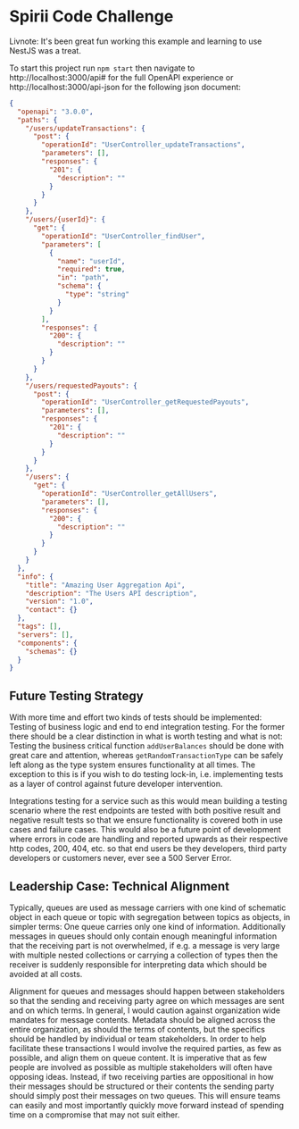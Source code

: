 # Spirii Code Challenge

Livnote: It's been great fun working this example and learning to use NestJS was a treat.

To start this project run `npm start` then navigate to http://localhost:3000/api# for the full OpenAPI experience or http://localhost:3000/api-json for the following json document:

```json
{
  "openapi": "3.0.0",
  "paths": {
    "/users/updateTransactions": {
      "post": {
        "operationId": "UserController_updateTransactions",
        "parameters": [],
        "responses": {
          "201": {
            "description": ""
          }
        }
      }
    },
    "/users/{userId}": {
      "get": {
        "operationId": "UserController_findUser",
        "parameters": [
          {
            "name": "userId",
            "required": true,
            "in": "path",
            "schema": {
              "type": "string"
            }
          }
        ],
        "responses": {
          "200": {
            "description": ""
          }
        }
      }
    },
    "/users/requestedPayouts": {
      "post": {
        "operationId": "UserController_getRequestedPayouts",
        "parameters": [],
        "responses": {
          "201": {
            "description": ""
          }
        }
      }
    },
    "/users": {
      "get": {
        "operationId": "UserController_getAllUsers",
        "parameters": [],
        "responses": {
          "200": {
            "description": ""
          }
        }
      }
    }
  },
  "info": {
    "title": "Amazing User Aggregation Api",
    "description": "The Users API description",
    "version": "1.0",
    "contact": {}
  },
  "tags": [],
  "servers": [],
  "components": {
    "schemas": {}
  }
}
```

## Future Testing Strategy

With more time and effort two kinds of tests should be implemented: Testing of business logic and end to end integration testing.
For the former there should be a clear distinction in what is worth testing and what is not: Testing the business critical function `addUserBalances` should be done with great care and attention, whereas `getRandomTransactionType` can be safely left along as the type system ensures functionality at all times.
The exception to this is if you wish to do testing lock-in, i.e. implementing tests as a layer of control against future developer intervention.

Integrations testing for a service such as this would mean building a testing scenario where the rest endpoints are tested with both positive result and negative result tests so that we ensure functionality is covered both in use cases and failure cases.
This would also be a future point of development where errors in code are handling and reported upwards as their respective http codes, 200, 404, etc. so that end users be they developers, third party developers or customers never, ever see a 500 Server Error.

## Leadership Case: Technical Alignment

Typically, queues are used as message carriers with one kind of schematic object in each queue or topic with segregation between topics as objects, in simpler terms: One queue carries only one kind of information.
Additionally messages in queues should only contain enough meaningful information that the receiving part is not overwhelmed, if e.g. a message is very large with multiple nested collections or carrying a collection of types then the receiver is suddenly responsible for interpreting data which should be avoided at all costs.

Alignment for queues and messages should happen between stakeholders so that the sending and receiving party agree on which messages are sent and on which terms.
In general, I would caution against organization wide mandates for message contents.
Metadata should be aligned across the entire organization, as should the terms of contents, but the specifics should be handled by individual or team stakeholders. 
In order to help facilitate these transactions I would involve the required parties, as few as possible, and align them on queue content.
It is imperative that as few people are involved as possible as multiple stakeholders will often have opposing ideas.
Instead, if two receiving parties are oppositional in how their messages should be structured or their contents the sending party should simply post their messages on two queues. 
This will ensure teams can easily and most importantly quickly move forward instead of spending time on a compromise that may not suit either.
